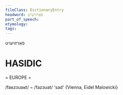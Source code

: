 ```yaml
---
fileClass: DictionaryEntry
headword: פֿאַרזויערט
part_of_speech: 
etymology: 
tags: 
---
```

פֿאַרזויערט

HASIDIC
=======
= EUROPE = 

/faʁzɔuəʁt/ ~ /fazɔuət/ 'sad' {Vienna, Eidel Malowicki}